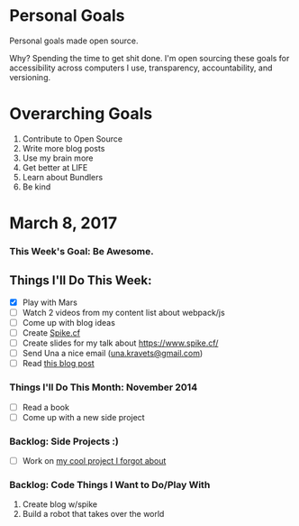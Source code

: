 Personal Goals
==============

Personal goals made open source.

Why? Spending the time to get shit done. I'm open sourcing these goals for accessibility across computers I use, transparency, accountability, and versioning.

# Overarching Goals
1. Contribute to Open Source
2. Write more blog posts
3. Use my brain more
4. Get better at LIFE
5. Learn about Bundlers
6. Be kind

# March 8, 2017

### This Week's Goal: Be Awesome.

## Things I'll Do This Week:
- [x] Play with Mars
- [ ] Watch 2 videos from my content list about webpack/js
- [ ] Come up with blog ideas
- [ ] Create [Spike.cf](https://www.spike.cf/)
- [ ] Create slides for my talk about https://www.spike.cf/
- [ ] Send Una a nice email (una.kravets@gmail.com)
- [ ] Read [this blog post](http://una.github.io/personal-goals-guide)

### Things I'll Do This Month: November 2014
- [ ] Read a book
- [ ] Come up with a new side project

### Backlog: Side Projects :)
- [ ] Work on [my cool project I forgot about](http://google.com)

### Backlog: Code Things I Want to Do/Play With
1. Create blog w/spike
2. Build a robot that takes over the world
